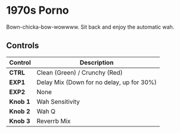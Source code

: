 # 1970s Porno

Bown-chicka-bow-wowwww.  Sit back and enjoy the automatic wah.


## Controls

| Control | Description |
| ------- | ----------- |
| **CTRL** | Clean (Green) / Crunchy (Red) |
| **EXP1** | Delay Mix (Down for no delay, up for 30%)|
| **EXP2** | None |
| **Knob 1** | Wah Sensitivity |
| **Knob 2** | Wah Q |
| **Knob 3** | Reverrb Mix |
